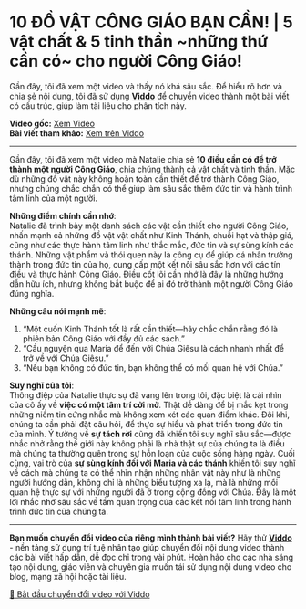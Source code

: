 # 10 ĐỒ VẬT CÔNG GIÁO BẠN CẦN! | 5 vật chất & 5 tinh thần ~những thứ cần có~ cho người Công Giáo!

Gần đây, tôi đã xem một video và thấy nó khá sâu sắc. Để hiểu rõ hơn và chia sẻ nội dung, tôi đã sử dụng **[Viddo](https://viddo.pro/)** để chuyển video thành một bài viết có cấu trúc, giúp làm tài liệu cho phân tích này.

**Video gốc:** [Xem Video](https://www.youtube.com/watch?v=AhIS2TLRAc8)  
**Bài viết tham khảo:** [Xem trên Viddo](https://viddo.pro/zh/video-result/27ccd834-7d6a-40e9-8dbe-7cd2a567c324)

---

Gần đây, tôi đã xem một video mà Natalie chia sẻ **10 điều cần có để trở thành một người Công Giáo**, chia chúng thành cả vật chất và tinh thần. Mặc dù những đồ vật này không hoàn toàn cần thiết để trở thành Công Giáo, nhưng chúng chắc chắn có thể giúp làm sâu sắc thêm đức tin và hành trình tâm linh của một người.

**Những điểm chính cần nhớ**:  
Natalie đã trình bày một danh sách các vật cần thiết cho người Công Giáo, nhấn mạnh cả những đồ vật vật chất như Kinh Thánh, chuỗi hạt và thập giá, cũng như các thực hành tâm linh như thắc mắc, đức tin và sự sùng kính các thánh. Những vật phẩm và thói quen này là công cụ để giúp cá nhân trưởng thành trong đức tin của họ, cung cấp một kết nối sâu sắc hơn với các tín điều và thực hành Công Giáo. Điều cốt lõi cần nhớ là đây là những hướng dẫn hữu ích, nhưng không bắt buộc để ai đó trở thành một người Công Giáo đúng nghĩa.

**Những câu nói mạnh mẽ**:  
1. “Một cuốn Kinh Thánh tốt là rất cần thiết—hãy chắc chắn rằng đó là phiên bản Công Giáo với đầy đủ các sách.”
2. “Cầu nguyện qua Maria để đến với Chúa Giêsu là cách nhanh nhất để trở về với Chúa Giêsu.”
3. “Nếu bạn không có đức tin, bạn không thể có mối quan hệ với Chúa.”

**Suy nghĩ của tôi**:  
Thông điệp của Natalie thực sự đã vang lên trong tôi, đặc biệt là cái nhìn của cô ấy về **việc có một tâm trí cởi mở**. Thật dễ dàng để bị mắc kẹt trong những niềm tin cứng nhắc mà không xem xét các quan điểm khác. Đôi khi, chúng ta cần phải đặt câu hỏi, để thực sự hiểu và phát triển trong đức tin của mình. Ý tưởng về **sự tách rời** cũng đã khiến tôi suy nghĩ sâu sắc—được nhắc nhở rằng thế giới này không phải là nhà thật sự của chúng ta là điều mà chúng ta thường quên trong sự hỗn loạn của cuộc sống hàng ngày. Cuối cùng, vai trò của **sự sùng kính đối với Maria và các thánh** khiến tôi suy nghĩ về cách mà chúng ta có thể nhìn nhận những nhân vật này như là những người hướng dẫn, không chỉ là những biểu tượng xa lạ, mà là những mối quan hệ thực sự với những người đã ở trong cộng đồng với Chúa. Đây là một lời nhắc nhở sâu sắc về tầm quan trọng của các kết nối tâm linh trong hành trình đức tin của chúng ta.

---

**Bạn muốn chuyển đổi video của riêng mình thành bài viết?** Hãy thử **[Viddo](https://viddo.pro/)** - nền tảng sử dụng trí tuệ nhân tạo giúp chuyển đổi nội dung video thành các bài viết hấp dẫn, dễ đọc chỉ trong vài phút. Hoàn hảo cho các nhà sáng tạo nội dung, giáo viên và chuyên gia muốn tái sử dụng nội dung video cho blog, mạng xã hội hoặc tài liệu.

[🚀 Bắt đầu chuyển đổi video với Viddo](https://viddo.pro/)